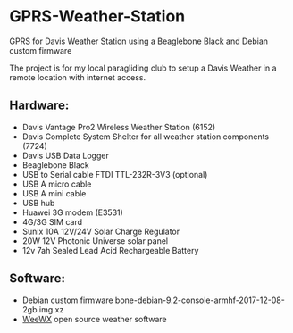 # GPRS-Weather-Station
GPRS for Davis Weather Station using a Beaglebone Black and Debian custom firmware

The project is for my local paragliding club to setup a Davis Weather in a remote location with internet access.

Hardware:
---------
* Davis Vantage Pro2 Wireless Weather Station (6152)
* Davis Complete System Shelter for all weather station components (7724)
* Davis USB Data Logger
* Beaglebone Black
* USB to Serial cable FTDI TTL-232R-3V3 (optional)
* USB A micro cable
* USB A mini cable
* USB hub
* Huawei 3G modem (E3531)
* 4G/3G SIM card
* Sunix 10A 12V/24V Solar Charge Regulator
* 20W 12V Photonic Universe solar panel
* 12v 7ah Sealed Lead Acid Rechargeable Battery
  
Software:
---------
* Debian custom firmware bone-debian-9.2-console-armhf-2017-12-08-2gb.img.xz
* [WeeWX](http://www.weewx.com/) open source weather software
